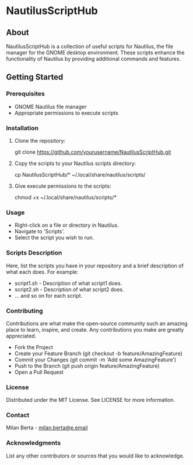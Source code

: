 # NautilusScriptHub

## About
NautilusScriptHub is a collection of useful scripts for Nautilus, the file manager for the GNOME desktop environment. These scripts enhance the functionality of Nautilus by providing additional commands and features.

## Getting Started

### Prerequisites
- GNOME Nautilus file manager
- Appropriate permissions to execute scripts

### Installation
1. Clone the repository:
    
    git clone https://github.com/yourusername/NautilusScriptHub.git
    
2. Copy the scripts to your Nautilus scripts directory:

    cp NautilusScriptHub/* ~/.local/share/nautilus/scripts/

3. Give execute permissions to the scripts:

    chmod +x ~/.local/share/nautilus/scripts/*

### Usage

- Right-click on a file or directory in Nautilus.
- Navigate to 'Scripts'.
- Select the script you wish to run.

### Scripts Description

Here, list the scripts you have in your repository and a brief description of what each does. For example:

- script1.sh - Description of what script1 does.
- script2.sh - Description of what script2 does.
- ... and so on for each script.

### Contributing

Contributions are what make the open-source community such an amazing place to learn, inspire, and create. Any contributions you make are greatly appreciated.

- Fork the Project
- Create your Feature Branch (git checkout -b feature/AmazingFeature)
- Commit your Changes (git commit -m 'Add some AmazingFeature')
- Push to the Branch (git push origin feature/AmazingFeature)
- Open a Pull Request

### License

Distributed under the MIT License. See LICENSE for more information.

### Contact

Milan Berta - milan.berta@e.email

### Acknowledgments

List any other contributors or sources that you would like to acknowledge.
